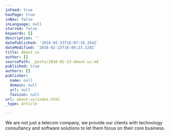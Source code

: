 ```yaml
---
inFeed: true
hasPage: true
inNav: false
inLanguage: null
starred: false
keywords: []
description: ''
datePublished: '2016-02-23T16:07:16.354Z'
dateModified: '2016-02-23T16:06:23.328Z'
title: About us
author: []
sourcePath: _posts/2016-02-23-about-us.md
published: true
authors: []
publisher:
  name: null
  domain: null
  url: null
  favicon: null
url: about-us/index.html
_type: Article

---
```

We are not just a telecom company, we provide our clients with technology consultancy and software solutions to let them focus on their core business.
